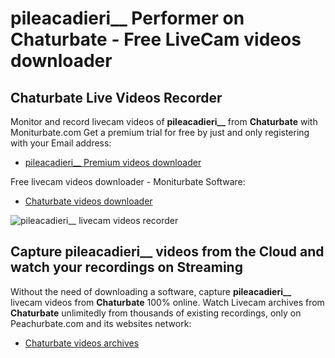 # pileacadieri__ Performer on Chaturbate - Free LiveCam videos downloader

## Chaturbate Live Videos Recorder

Monitor and record livecam videos of **pileacadieri__** from **Chaturbate** with Moniturbate.com
Get a premium trial for free by just and only registering with your Email address:
* [pileacadieri__ Premium videos downloader](https://moniturbate.com/request-demo-licence-key.html)

Free livecam videos downloader - Moniturbate Software:
* [Chaturbate videos downloader](https://moniturbate.com/moniturbate-download-software.html)

![pileacadieri__ livecam videos recorder](https://peachurnet.com/templates/moniturbate-software.png)


## Capture pileacadieri__ videos from the Cloud and watch your recordings on Streaming

Without the need of downloading a software, capture **pileacadieri__** livecam videos from **Chaturbate** 100% online.
Watch Livecam archives from **Chaturbate** unlimitedly from thousands of existing recordings, only on Peachurbate.com and its websites network:
* [Chaturbate videos archives](https://peachurnet.com/)